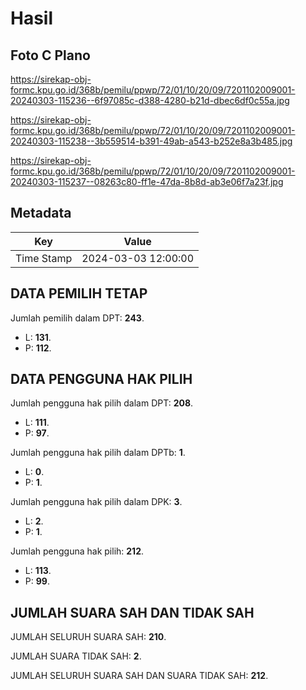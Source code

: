 # Hasil

## Foto C Plano

https://sirekap-obj-formc.kpu.go.id/368b/pemilu/ppwp/72/01/10/20/09/7201102009001-20240303-115236--6f97085c-d388-4280-b21d-dbec6df0c55a.jpg

https://sirekap-obj-formc.kpu.go.id/368b/pemilu/ppwp/72/01/10/20/09/7201102009001-20240303-115238--3b559514-b391-49ab-a543-b252e8a3b485.jpg

https://sirekap-obj-formc.kpu.go.id/368b/pemilu/ppwp/72/01/10/20/09/7201102009001-20240303-115237--08263c80-ff1e-47da-8b8d-ab3e06f7a23f.jpg


## Metadata

| Key        | Value               |
| ---------- | ------------------- |
| Time Stamp | 2024-03-03 12:00:00 |


## DATA PEMILIH TETAP

Jumlah pemilih dalam DPT: **243**.
 * L: **131**.
 * P: **112**.

## DATA PENGGUNA HAK PILIH

Jumlah pengguna hak pilih dalam DPT: **208**.
 * L: **111**.
 * P: **97**.

Jumlah pengguna hak pilih dalam DPTb: **1**.
 * L: **0**.
 * P: **1**.

Jumlah pengguna hak pilih dalam DPK: **3**.
 * L: **2**.
 * P: **1**.

Jumlah pengguna hak pilih: **212**.
 * L: **113**.
 * P: **99**.

## JUMLAH SUARA SAH DAN TIDAK SAH

JUMLAH SELURUH SUARA SAH: **210**.

JUMLAH SUARA TIDAK SAH: **2**.

JUMLAH SELURUH SUARA SAH DAN SUARA TIDAK SAH: **212**.


